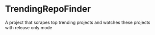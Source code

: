 # TrendingRepoFinder
A project that scrapes top trending projects and watches these projects with release only mode

